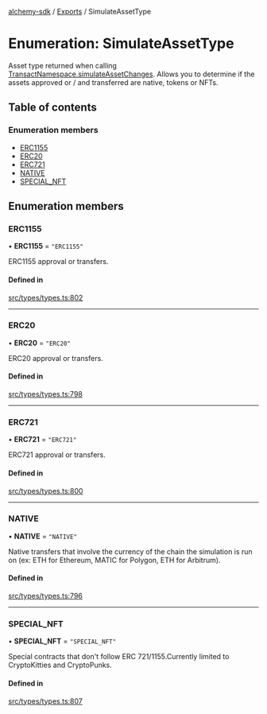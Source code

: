[alchemy-sdk](../README.md) / [Exports](../modules.md) / SimulateAssetType

# Enumeration: SimulateAssetType

Asset type returned when calling [TransactNamespace.simulateAssetChanges](../classes/TransactNamespace.md#simulateassetchanges).
Allows you to determine if the assets approved or / and transferred are
native, tokens or NFTs.

## Table of contents

### Enumeration members

- [ERC1155](SimulateAssetType.md#erc1155)
- [ERC20](SimulateAssetType.md#erc20)
- [ERC721](SimulateAssetType.md#erc721)
- [NATIVE](SimulateAssetType.md#native)
- [SPECIAL\_NFT](SimulateAssetType.md#special_nft)

## Enumeration members

### ERC1155

• **ERC1155** = `"ERC1155"`

ERC1155 approval or transfers.

#### Defined in

[src/types/types.ts:802](https://github.com/alchemyplatform/alchemy-sdk-js/blob/4e3af22/src/types/types.ts#L802)

___

### ERC20

• **ERC20** = `"ERC20"`

ERC20 approval or transfers.

#### Defined in

[src/types/types.ts:798](https://github.com/alchemyplatform/alchemy-sdk-js/blob/4e3af22/src/types/types.ts#L798)

___

### ERC721

• **ERC721** = `"ERC721"`

ERC721 approval or transfers.

#### Defined in

[src/types/types.ts:800](https://github.com/alchemyplatform/alchemy-sdk-js/blob/4e3af22/src/types/types.ts#L800)

___

### NATIVE

• **NATIVE** = `"NATIVE"`

Native transfers that involve the currency of the chain the simulation is
run on (ex: ETH for Ethereum, MATIC for Polygon, ETH for Arbitrum).

#### Defined in

[src/types/types.ts:796](https://github.com/alchemyplatform/alchemy-sdk-js/blob/4e3af22/src/types/types.ts#L796)

___

### SPECIAL\_NFT

• **SPECIAL\_NFT** = `"SPECIAL_NFT"`

Special contracts that don't follow ERC 721/1155.Currently limited to
CryptoKitties and CryptoPunks.

#### Defined in

[src/types/types.ts:807](https://github.com/alchemyplatform/alchemy-sdk-js/blob/4e3af22/src/types/types.ts#L807)
